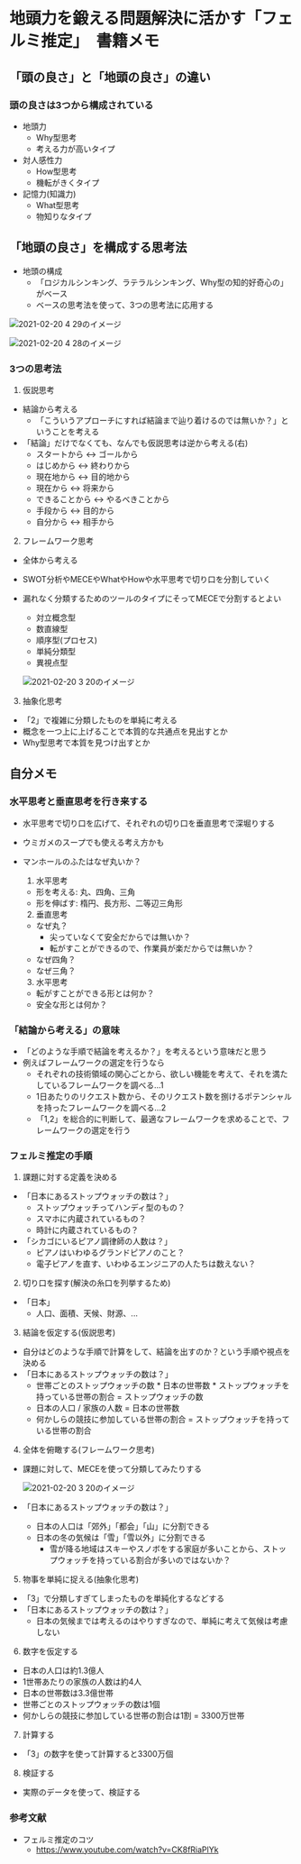 # 地頭力を鍛える問題解決に活かす「フェルミ推定」　書籍メモ

## 「頭の良さ」と「地頭の良さ」の違い
### 頭の良さは3つから構成されている
- 地頭力
  - Why型思考
  - 考える力が高いタイプ
- 対人感性力
  - How型思考
  - 機転がきくタイプ
- 記憶力(知識力)
  - What型思考
  - 物知りなタイプ

## 「地頭の良さ」を構成する思考法
- 地頭の構成
  - 「ロジカルシンキング、ラテラルシンキング、Why型の知的好奇心の」がベース
  - ベースの思考法を使って、3つの思考法に応用する

![2021-02-20 4 29のイメージ](https://user-images.githubusercontent.com/53253817/108552127-3a631e00-7334-11eb-8de7-580e24a71184.jpg)

![2021-02-20 4 28のイメージ](https://user-images.githubusercontent.com/53253817/108552124-3931f100-7334-11eb-91d7-482d5ede11c3.jpg)


### 3つの思考法
1. 仮説思考
  - 結論から考える
    - 「こういうアプローチにすれば結論まで辿り着けるのでは無いか？」ということを考える
  - 「結論」だけでなくても、なんでも仮説思考は逆から考える(右)
    - スタートから <-> ゴールから
    - はじめから <-> 終わりから
    - 現在地から <-> 目的地から
    - 現在から <-> 将来から
    - できることから <-> やるべきことから
    - 手段から <-> 目的から
    - 自分から <-> 相手から
2. フレームワーク思考
  - 全体から考える
  - SWOT分析やMECEやWhatやHowや水平思考で切り口を分割していく
  - 漏れなく分類するためのツールのタイプにそってMECEで分割するとよい
    - 対立概念型
    - 数直線型
    - 順序型(プロセス)
    - 単純分類型
    - 異視点型

    ![2021-02-20 3 20のイメージ](https://user-images.githubusercontent.com/53253817/108545090-ae98c400-732a-11eb-9fe2-309b507e3d83.jpg)

3. 抽象化思考
  - 「2」で複雑に分類したものを単純に考える
  - 概念を一つ上に上げることで本質的な共通点を見出すとか
  - Why型思考で本質を見つけ出すとか

## 自分メモ
### 水平思考と垂直思考を行き来する
- 水平思考で切り口を広げて、それぞれの切り口を垂直思考で深堀りする
- ウミガメのスープでも使える考え方かも
- マンホールのふたはなぜ丸いか？

  1. 水平思考
    - 形を考える: 丸、四角、三角
    - 形を伸ばす: 楕円、長方形、二等辺三角形
  2. 垂直思考
    - なぜ丸？
      - 尖っていなくて安全だからでは無いか？
      - 転がすことができるので、作業員が楽だからでは無いか？
    - なぜ四角？
    - なぜ三角？
  3. 水平思考
    - 転がすことができる形とは何か？
    - 安全な形とは何か？
### 「結論から考える」の意味
- 「どのような手順で結論を考えるか？」を考えるという意味だと思う
- 例えばフレームワークの選定を行うなら
  - それぞれの技術領域の関心ごとから、欲しい機能を考えて、それを満たしているフレームワークを調べる...1
  - 1日あたりのリクエスト数から、そのリクエスト数を捌けるポテンシャルを持ったフレームワークを調べる...2
  - 「1,2」を総合的に判断して、最適なフレームワークを求めることで、フレームワークの選定を行う

### フェルミ推定の手順
1. 課題に対する定義を決める
  - 「日本にあるストップウォッチの数は？」
    - ストップウォッチってハンディ型のもの？
    - スマホに内蔵されているもの？
    - 時計に内蔵されているもの？
  - 「シカゴにいるピアノ調律師の人数は？」
    - ピアノはいわゆるグランドピアノのこと？
    - 電子ピアノを直す、いわゆるエンジニアの人たちは数えない？
2. 切り口を探す(解決の糸口を列挙するため)
  - 「日本」
    - 人口、面積、天候、財源、...
3. 結論を仮定する(仮説思考)
  - 自分はどのような手順で計算をして、結論を出すのか？という手順や視点を決める
  - 「日本にあるストップウォッチの数は？」
    - 世帯ごとのストップウォッチの数 * 日本の世帯数 * ストップウォッチを持っている世帯の割合 = ストップウォッチの数
    - 日本の人口 / 家族の人数 = 日本の世帯数
    - 何かしらの競技に参加している世帯の割合 = ストップウォッチを持っている世帯の割合
4. 全体を俯瞰する(フレームワーク思考)
  - 課題に対して、MECEを使って分類してみたりする

    ![2021-02-20 3 20のイメージ](https://user-images.githubusercontent.com/53253817/108545090-ae98c400-732a-11eb-9fe2-309b507e3d83.jpg)

  - 「日本にあるストップウォッチの数は？」
    - 日本の人口は「郊外」「都会」「山」に分割できる
    - 日本の冬の気候は「雪」「雪以外」に分割できる
      - 雪が降る地域はスキーやスノボをする家庭が多いことから、ストップウォッチを持っている割合が多いのではないか？
5. 物事を単純に捉える(抽象化思考)
  - 「3」で分類しすぎてしまったものを単純化するなどする
  - 「日本にあるストップウォッチの数は？」
    - 日本の気候までは考えるのはやりすぎなので、単純に考えて気候は考慮しない
6. 数字を仮定する
  - 日本の人口は約1.3億人
  - 1世帯あたりの家族の人数は約4人
  - 日本の世帯数は3.3億世帯
  - 世帯ごとのストップウォッチの数は1個
  - 何かしらの競技に参加している世帯の割合は1割 = 3300万世帯
7. 計算する
  - 「3」の数字を使って計算すると3300万個
8. 検証する
  - 実際のデータを使って、検証する

### 参考文献
- フェルミ推定のコツ
  - https://www.youtube.com/watch?v=CK8fRiaPlYk

